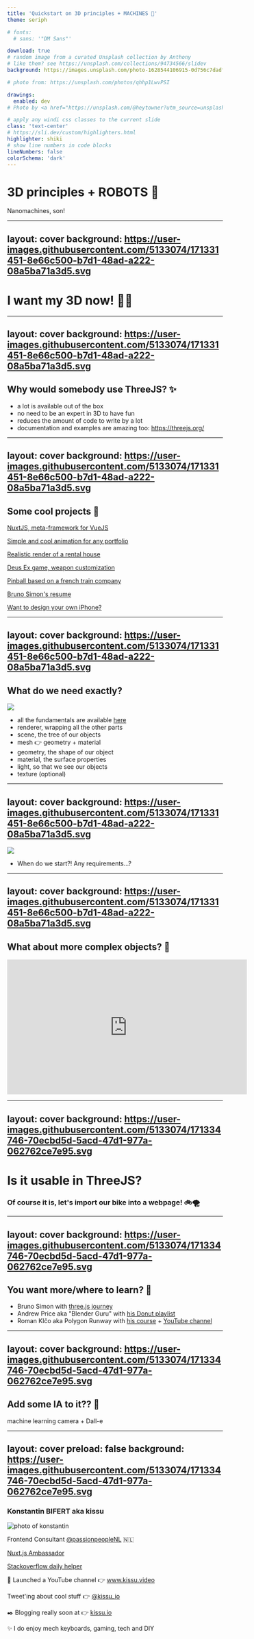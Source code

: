 ```yaml
---
title: 'Quickstart on 3D principles + MACHINES 🤖'
theme: seriph

# fonts:
  # sans: '"DM Sans"'

download: true
# random image from a curated Unsplash collection by Anthony
# like them? see https://unsplash.com/collections/94734566/slidev
background: https://images.unsplash.com/photo-1628544106915-0d756c7dadfa?ixlib=rb-1.2.1&ixid=MnwxMjA3fDB8MHxwaG90by1wYWdlfHx8fGVufDB8fHx8&auto=format&fit=crop&w=4332&q=80

# photo from: https://unsplash.com/photos/qhhp1LwvPSI

drawings:
  enabled: dev
# Photo by <a href="https://unsplash.com/@heytowner?utm_source=unsplash&utm_medium=referral&utm_content=creditCopyText">JOHN TOWNER</a> on <a href="https://unsplash.com/s/photos/mountains?utm_source=unsplash&utm_medium=referral&utm_content=creditCopyText">Unsplash</a>

# apply any windi css classes to the current slide
class: 'text-center'
# https://sli.dev/custom/highlighters.html
highlighter: shiki
# show line numbers in code blocks
lineNumbers: false
colorSchema: 'dark'
---
```


# 3D principles + ROBOTS 🤖

Nanomachines, son!

<!-- This is a page note btw -->

---
layout: cover
background: https://user-images.githubusercontent.com/5133074/171331451-8e66c500-b7d1-48ad-a222-08a5ba71a3d5.svg
---

# I want my 3D now! 🤩🤩

<!--
for 3D on the Web, we use WebGL, it's fast because it's using the GPU so that our users don't wait too long

we can generate millions of polygons in just a matter of milliseconds

we will then be able to get a nice image + it's a Web standard

we have some documentation, a standard etc...let's see how amazing it is!

let's see how to make a nice cube thanks to WebGL

[presentation of the hardcore codebase 😱]

not that amazing huh? not gonna write that kind of code daily unfortunately 😪
-->

---
layout: cover
background: https://user-images.githubusercontent.com/5133074/171331451-8e66c500-b7d1-48ad-a222-08a5ba71a3d5.svg
---

<h2 class="mb-8 !text-4xl">Why would somebody use ThreeJS? ✨</h2>

<div class="text-left">
<v-clicks>

- a lot is available out of the box
- no need to be an expert in 3D to have fun
- reduces the amount of code to write by a lot
- documentation and examples are amazing too: https://threejs.org/

</v-clicks>
</div>

<!--
geometries, lights, materials, etc... are available out of the box

3D can have quite some requirement regarding the physics, maths, what is a quaternion, how to make a matrix rotation etc...most of it is not needed when working with ThreeJS

let's see how to write the same with ThreeJS

[demo of the simple geometry /02 + proper spinning cube]

as you can see, the difference is quite substantial and far more readable (especially if you're used of writting JS)

far better than to read 300 pages of an old book with just text
-->

---
layout: cover
background: https://user-images.githubusercontent.com/5133074/171331451-8e66c500-b7d1-48ad-a222-08a5ba71a3d5.svg
---

<h2 class="mb-8 !text-4xl">Some cool projects 🚀</h2>

<div class="text-left pl-36">

[NuxtJS, meta-framework for VueJS](https://v3.nuxtjs.org/)

[Simple and cool animation for any portfolio](https://www.craftz.dog/)

[Realistic render of a rental house](https://twitter.com/rocha_ycaro/status/1529205485731299335/photo/1)

[Deus Ex game, weapon customization](https://infinitemirai.files.wordpress.com/2015/08/vlcsnap-00025.png)

[Pinball based on a french train company](http://letsplay.ouigo.com/)

[Bruno Simon's resume](https://bruno-simon.com/)

[Want to design your own iPhone?](https://neal.fun/design-the-next-iphone/)

</div>

<!--
I already have the links opened in my group tabs
-->

---
layout: cover
background: https://user-images.githubusercontent.com/5133074/171331451-8e66c500-b7d1-48ad-a222-08a5ba71a3d5.svg
---

<h2 class="mb-8 !text-4xl">What do we need exactly?</h2>

<div class="flex">
<img class="h-84" src="https://threejs.org/manual/resources/images/threejs-1cube-with-directionallight.svg" />

<div class="text-left">
<v-clicks>

- all the fundamentals are available [here](https://threejs.org/manual/#en/fundamentals)
- renderer, wrapping all the other parts
- scene, the tree of our objects
- mesh 👉 geometry + material
- geometry, the shape of our object
- material, the surface properties
- light, so that we see our objects
- texture (optional)

</v-clicks>
</div>

</div>

<style>
.slidev-layout ul {
  list-style-type: initial
}
</style>

<!--
a renderer receives a scene and a camera to render all of them down the tree

the scene contains lights, geometries, cameras, materials, etc... this hierarchy is containing all
the children and the info about where they are aiming, where they appear. think of it as a scene in a film.

the mesh helps us know the position and orientation of each cube

the geometry will indicate us if it's a sphere, cube, taco, dog, building of a conference etc...

a material can be shiny, rough, transparent, etc... it's the surface of our object and is basically
represented by any specifics that you can find in real world

a light is usually needed especially if the object is not glowing by itself

a texture is usually an image or a canvas, for example some patterns of grass/dirt/rock holes

all of those have a lot of variants with customizable properties and all of them are available thanks to ThreeJS
-->

---
layout: cover
background: https://user-images.githubusercontent.com/5133074/171331451-8e66c500-b7d1-48ad-a222-08a5ba71a3d5.svg
---

<img class="mx-auto h-104" src="https://threejs.org/manual/resources/images/threejs-structure.svg" />

<div class="mt-8">
<v-clicks>

- When do we start?! Any requirements...?

</v-clicks>
</div>

<!--
understands the basics of JS (loops, variables)

being able to understand some concepts like aliasing, 3D space and how to navigate there

basics in Maths: Pi, cosinus/sinus

some hardware/gaming knowledge is optional but it may be handy to understand how to optimize the code
and what is happening internally

[let's go back to some code again and inspect the cube + a fancy GALAXY 🌌]
-->

---
layout: cover
background: https://user-images.githubusercontent.com/5133074/171331451-8e66c500-b7d1-48ad-a222-08a5ba71a3d5.svg
---

## What about more complex objects? 🤔

<iframe class="mx-auto mt-12" width="560" height="315" src="https://www.youtube-nocookie.com/embed/v0oIFf-NDww" title="YouTube video player" frameborder="0" allow="accelerometer; autoplay; clipboard-write; encrypted-media; gyroscope; picture-in-picture" allowfullscreen></iframe>

<!--
[show the map] quite a lot of things happening here, right?

it was some promotion for a VueJS conference that I like!

achieving this kind of video with just ThreeJS would take quite some time huh?

[introduction to Blender]
-->

---
layout: cover
background: https://user-images.githubusercontent.com/5133074/171334746-70ecbd5d-5acd-47d1-977a-062762ce7e95.svg
---

# Is it usable in ThreeJS?

### Of course it is, let's import our bike into a webpage! 🚲🌪️

<!--
show the public the Vue file
-->

---
layout: cover
background: https://user-images.githubusercontent.com/5133074/171334746-70ecbd5d-5acd-47d1-977a-062762ce7e95.svg
---

## You want more/where to learn? 🤯

<div class="pt-12 text-left">

- Bruno Simon with [three.js journey](https://threejs-journey.com/)
- Andrew Price aka "Blender Guru" with [his Donut playlist](https://www.youtube.com/watch?v=OqMLfMXVhhI&list=PLjEaoINr3zgFX8ZsChQVQsuDSjEqdWMAD&index=16)
- Roman Klčo aka Polygon Runway with [his course](https://polygonrunway.com/courses) + [YouTube channel](https://www.youtube.com/c/PolygonRunway/featured)

</div>

<!--
we do have custom shaders: https://threejs.org/examples/?q=shaders#webgl_shaders_ocean
-->

---
layout: cover
background: https://user-images.githubusercontent.com/5133074/171334746-70ecbd5d-5acd-47d1-977a-062762ce7e95.svg
---

## Add some IA to it?? 🤯

<div class="pt-12 text-left">

machine learning camera + Dall-e

</div>

<!--
todo
-->

---
layout: cover
preload: false
background: https://user-images.githubusercontent.com/5133074/171334746-70ecbd5d-5acd-47d1-977a-062762ce7e95.svg
---

<div class="absolute text-left top-12 left-14">
  <!-- <h2 class="!text-white underline decoration-wavy decoration-1 underline-offset-4 underline-grey-100">Your speaker</h2> -->

  <h3 class="mt-2">Konstantin BIFERT aka <span class="italic">kissu</span>
</h3>
</div>

<div class="flex mt-0">
  <img v-motion :initial="{ x: -200, y: 0, scale: 1, rotate: 0 }" :enter="final"
    class="w-64 h-64 rounded-lg" src="https://avatars.githubusercontent.com/u/5133074?v=4"
    alt="photo of konstantin" />

  <section class="ml-6 text-left">
    <p class="!m-0">
      <logos-vue/> Frontend Consultant <a href="https://twitter.com/passionpeopleNL">@passionpeopleNL</a> 🇳🇱
    </p>
    <p class="my-2">
      <logos-nuxt-icon class="inline h-6" />
      <a href="https://nuxtjs.org/teams" class="ml-2">Nuxt.js Ambassador</a>
    </p>
    <p class="my-2">
      <logos-stackoverflow-icon class="inline mr-2" />
      <a href="https://stackoverflow.com/users/8816585/kissu">Stackoverflow daily helper</a>
      <p>🎥  Launched a YouTube channel 👉 <a href="https://kissu.video" target="_blank" class="font-bold text-transparent bg-clip-text bg-gradient-to-tl from-orange-400 to-pink-500" alt="konstantin's YouTube channel">www.kissu.video</a></p>
      <p><logos-twitter class="h-4" /> Tweet'ing about cool stuff 👉 <a href="https://twitter.com/kissu_io" target="_blank" class="font-bold text-transparent bg-clip-text bg-gradient-to-tl from-blue-400 to-teal-500" alt="konstantin's twitter">@kissu_io</a></p>
      <p>✒️ Blogging really soon at 👉 <a href="https://kissu.io/" target="_blank" class="font-bold text-transparent bg-clip-text bg-gradient-to-tl from-emerald-400 to-green-500" alt="konstantin's twitter">kissu.io</a></p>
      <p>✨ I do enjoy mech keyboards, gaming, tech and DIY</p>
    </p>
  </section>
</div>

<script setup lang="ts">
  const final = {
    x: 0,
    y: 0,
    scale: 1,
    transition: {
      type: 'spring',
      damping: 10,
      stiffness: 20,
      mass: 2
    }
  }
  const melon = {
    x: 50,
    y: -50,
    rotate: 0,
    scale: 1,
    transition: {
      type: 'spring',
      damping: 10,
      stiffness: 20,
      mass: 2
    }
  }
</script>
